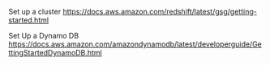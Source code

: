 
Set up a cluster
https://docs.aws.amazon.com/redshift/latest/gsg/getting-started.html


Set Up a Dynamo DB
https://docs.aws.amazon.com/amazondynamodb/latest/developerguide/GettingStartedDynamoDB.html
